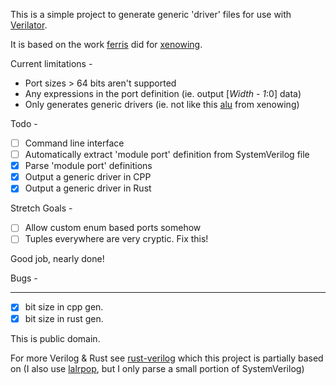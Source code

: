 This is a simple project to generate generic 'driver' files for use with [Verilator](https://www.veripool.org/projects/verilator/wiki/Intro).

It is based on the work [ferris](https://github.com/yupferris) did for [xenowing](https://github.com/yupferris/xenowing).

Current limitations -

* Port sizes > 64 bits aren't supported
* Any expressions in the port definition (ie. output [*Width - 1*:0] data)
* Only generates generic drivers (ie. not like this [alu](https://github.com/yupferris/xenowing/tree/master/sim/alu-test) from xenowing)

Todo -

- [ ] Command line interface
- [ ] Automatically extract 'module port' definition from SystemVerilog file
- [x] Parse 'module port' definitions
- [x] Output a generic driver in CPP
- [x] Output a generic driver in Rust

Stretch Goals -

- [ ] Allow custom enum based ports somehow 
- [ ] Tuples everywhere are very cryptic. Fix this!

Good job, nearly done!

Bugs - 

---

- [x] bit size in cpp gen.
- [x] bit size in rust gen.

This is public domain.

For more Verilog & Rust see [rust-verilog](https://github.com/tcr/rust-verilog) which this project is partially based on (I also use [lalrpop](https://github.com/lalrpop/lalrpop), but I only parse a small portion of SystemVerilog)